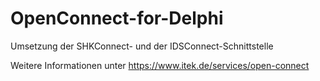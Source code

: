 # OpenConnect-for-Delphi

Umsetzung der SHKConnect- und der IDSConnect-Schnittstelle

Weitere Informationen unter https://www.itek.de/services/open-connect